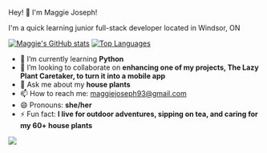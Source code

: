 Hey! 👋 I'm Maggie Joseph!

I'm a quick learning junior full-stack developer located in Windsor, ON

[![Maggie's GitHub stats](https://github-readme-stats.vercel.app/api?username=maggiejoe)](https://github.com/maggiejoe/github-readme-stats&show_icons=true&theme=radical) [![Top Languages](https://github-readme-stats.vercel.app/api/top-langs/?username=maggiejoe)](https://github.com/maggiejoe/github-readme-stats&theme=radical)


- 🌱 I’m currently learning **Python**
- 👯 I’m looking to collaborate on **enhancing one of my projects, The Lazy Plant Caretaker, to turn it into a mobile app**
- 💬 Ask me about my **house plants**
- 📫 How to reach me: maggiejoseph93@gmail.com
- 😄 Pronouns: **she/her**
- ⚡ Fun fact: **I live for outdoor adventures, sipping on tea, and caring for my 60+ house plants**


![](https://komarev.com/ghpvc/?username=maggiejoe&style=flat-square&color=brightgreen)
